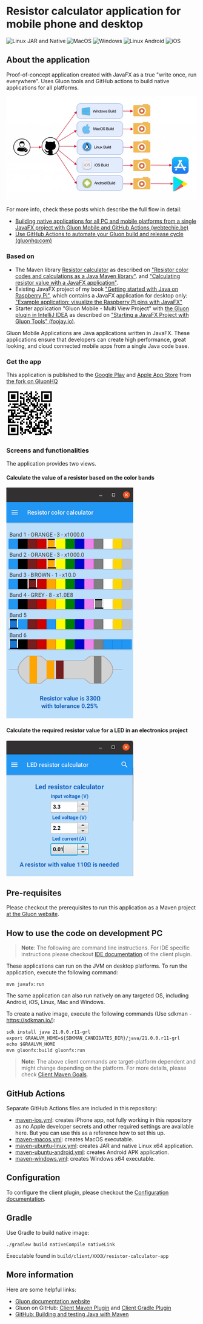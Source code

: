 # Resistor calculator application for mobile phone and desktop

![Linux JAR and Native](https://github.com/FDelporte/ResistorCalculatorApp/workflows/Linux%20JAR%20and%20Native/badge.svg)
![MacOS](https://github.com/FDelporte/ResistorCalculatorApp/workflows/MacOS/badge.svg)
![Windows](https://github.com/FDelporte/ResistorCalculatorApp/workflows/Windows/badge.svg)
![Linux Android](https://github.com/FDelporte/ResistorCalculatorApp/workflows/Linux%20Android/badge.svg)
![iOS](https://github.com/FDelporte/ResistorCalculatorApp/workflows/iOS/badge.svg)

## About the application

Proof-of-concept application created with JavaFX as a true "write once, run everywhere".
Uses Gluon tools and GitHub actions to build native applications for all platforms.

![Diagram showing the flow from a single JavaFX code through GitHub actions to multiple applications](images/github_actions_gluon_diagram.jpg)

For more info, check these posts which describe the full flow in detail:

* [Building native applications for all PC and mobile platforms from a single JavaFX project with Gluon Mobile and GitHub Actions (webtechie.be)](https://webtechie.be/post/2020-11-24-javafx-gluon-mobile-github-actions/)
* [Use GitHub Actions to automate your Gluon build and release cycle (gluonhq:com)](https://gluonhq.com/use-github-actions-to-automate-your-gluon-build-and-release-cycle/)

### Based on

* The Maven library [Resistor calculator](https://github.com/FDelporte/ResistorCalculator) 
as described on ["Resistor color codes and calculations as a Java Maven library"](https://webtechie.be/post/2019-11-25-resistor-color-codes-and-calculations-a-java-maven-library/).
and ["Calculating resistor value with a JavaFX application"](https://webtechie.be/post/2019-11-27-calculating-resistor-value-with-a-javafx-application/).
* Existing JavaFX project of my book ["Getting started with Java on Raspberry Pi"](https://webtechie.be/books/), 
which contains a JavaFX application for desktop only:
["Example application: visualize the Raspberry Pi pins with JavaFX"](https://github.com/FDelporte/JavaOnRaspberryPi/tree/master/Chapter_02_Tools/javafx-resistors)
* Starter application "Gluon Mobile - Multi View Project" with 
[the Gluon plugin in IntelliJ IDEA](https://plugins.jetbrains.com/plugin/7864-gluon) 
as described on ["Starting a JavaFX Project with Gluon Tools" (foojay.io)](https://foojay.io/today/starting-a-javafx-project-with-gluon-tools/).
 
Gluon Mobile Applications are Java applications written in JavaFX. These applications ensure that developers can create high performance, great looking, and cloud connected mobile apps from a single Java code base.

### Get the app

This application is published to the [Google Play](https://play.google.com/store/apps/details?id=be.webtechie.resistorcalculatorapp)
and [Apple App Store](https://apps.apple.com/us/app/gluon-resistor-calculator/id1540638756) from [the fork on GluonHQ](https://github.com/gluonhq/ResistorCalculatorApp) 

![QR code to get the application](images/onlink_to_resistorcalc_small.png)

### Screens and functionalities

The application provides two views.

#### Calculate the value of a resistor based on the color bands

![Resistor color bands screen](images/color-bands.png)

#### Calculate the required resistor value for a LED in an electronics project

![LED resistor value screen](images/led-resistor.png)

## Pre-requisites

Please checkout the prerequisites to run this application as a Maven project [at the Gluon website](https://github.com/gluonhq/client-maven-plugin#requirements).

## How to use the code on development PC

> **Note**: The following are command line instructions. For IDE specific instructions please checkout
[IDE documentation](https://docs.gluonhq.com/#getting-started-ide-plugins) of the client plugin.

These applications can run on the JVM on desktop platforms. To run the application, execute the following command:

```
mvn javafx:run
```

The same application can also run natively on any targeted OS, including Android, iOS, Linux, Mac and Windows.

To create a native image, execute the following commands (Use sdkman - https://sdkman.io/):

```
sdk install java 21.0.0.r11-grl
export GRAALVM_HOME=${SDKMAN_CANDIDATES_DIR}/java/21.0.0.r11-grl
echo $GRAALVM_HOME
mvn gluonfx:build gluonfx:run
```

> **Note**: The above client commands are target-platform dependent and might change depending on the platform.
For more details, please check
[Client Maven Goals](https://github.com/gluonhq/client-maven-plugin#2-goals).

## GitHub Actions

Separate GitHub Actions files are included in this repository:

* [maven-ios.yml](.github/workflows/maven-ios.yml): creates iPhone app, not fully working in this repository as no 
Apple developer secrets and other required settings are available here. But you can use this as a reference how to set this up.
* [maven-macos.yml](.github/workflows/maven-macos.yml): creates MacOS executable.
* [maven-ubuntu-linux.yml](.github/workflows/maven-ubuntu-linux.yml): creates JAR and native Linux x64 application.
* [maven-ubuntu-android.yml](.github/workflows/maven-ubuntu-android.yml): creates Android APK application.
* [maven-windows.yml](.github/workflows/maven-windows.yml): creates Windows x64 executable.

## Configuration

To configure the client plugin, please checkout the [Configuration documentation](https://docs.gluonhq.com/client/#_configuration).

## Gradle

Use Gradle to build native image:

	./gradlew build nativeCompile nativeLink
	
Executable found in `build/client/XXXX/resistor-calculator-app`

## More information

Here are some helpful links:

* [Gluon documentation website](https://docs.gluonhq.com)
* Gluon on GitHub: [Client Maven Plugin](https://github.com/gluonhq/client-maven-plugin) and [Client Gradle Plugin](https://github.com/gluonhq/client-gradle-plugin)
* [GitHub: Building and testing Java with Maven](https://help.github.com/actions/language-and-framework-guides/building-and-testing-java-with-maven)
